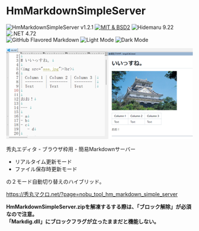 # HmMarkdownSimpleServer

![HmMarkdownSimpleServer v1.2.1](https://img.shields.io/badge/HmMarkdownSimpleServer-v1.2.1-6479ff.svg)
[![MIT & BSD2](https://img.shields.io/badge/license-MIT_&_BSD2-blue.svg?style=flat)](LICENSE)
![Hidemaru 9.22](https://img.shields.io/badge/Hidemaru-v9.22-6479ff.svg)
![.NET 4.72](https://img.shields.io/badge/.NET-4.72-6479ff.svg)  
![GitHub Flavored Markdown](https://img.shields.io/badge/GitHub_Flavored_Markdown-△-6479ff.svg)
![Light Mode](https://img.shields.io/badge/Light_Mode-○-6479ff.svg)
![Dark Mode](https://img.shields.io/badge/Dark_Mode-○-6479ff.svg)

<img src="cnt_hm_markdown_simple_server_01.png">

秀丸エディタ - ブラウザ枠用 - 簡易Markdownサーバー
- リアルタイム更新モード
- ファイル保存時更新モード

の２モード自動切り替えのハイブリッド。

https://秀丸マクロ.net/?page=nobu_tool_hm_markdown_simple_server

**HmMarkdownSimpleServer.zipを解凍するする際は、「ブロック解除」が必須なので注意。  
「Markdig.dll」にブロックフラグが立ったままだと機能しない。**